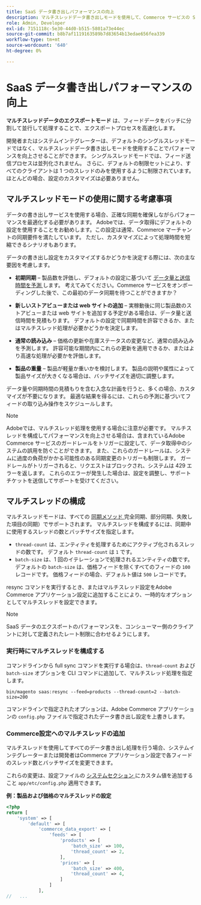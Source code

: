 ```yaml
---
title: SaaS データ書き出しパフォーマンスの向上
description: マルチスレッドデータ書き出しモードを使用して、Commerce サービスの SaaS データ書き出しパフォーマンスを向上させる方法について説明します。
role: Admin, Developer
exl-id: 7151118c-5e30-44d0-b515-5801a73e44ec
source-git-commit: b8b7af1119163589b7d83654b13edae656fea339
workflow-type: tm+mt
source-wordcount: '640'
ht-degree: 0%

---
```


# SaaS データ書き出しパフォーマンスの向上

**マルチスレッドデータのエクスポートモード** は、フィードデータをバッチに分割して並行して処理することで、エクスポートプロセスを高速化します。

開発者またはシステムインテグレーターは、デフォルトのシングルスレッドモードではなく、マルチスレッドデータ書き出しモードを使用することでパフォーマンスを向上させることができます。 シングルスレッドモードでは、フィード送信プロセスは並列化されません。 さらに、デフォルトの制限セットにより、すべてのクライアントは 1 つのスレッドのみを使用するように制限されています。 ほとんどの場合、設定のカスタマイズは必要ありません。

## マルチスレッドモードの使用に関する考慮事項

データの書き出しサービスを使用する場合、正確な同期を確保しながらパフォーマンスを最適化する必要があります。
Adobeでは、データ取得にデフォルトの設定を使用することをお勧めします。この設定は通常、Commerce マーチャントの同期要件を満たしています。 ただし、カスタマイズによって処理時間を短縮できるシナリオもあります。

データの書き出し設定をカスタマイズするかどうかを決定する際には、次の主な要因を考慮します。

- **初期同期** – 製品数を評価し、デフォルトの設定に基づいて [ データ量と送信時間を予測 ](estimate-data-volume-sync-time.md) します。 考えてみてください。Commerce サービスをオンボーディングした後で、この最初のデータ同期を待つことができますか？

- **新しいストアビューまたは web サイトの追加** – 実稼動後に同じ製品数のストアビューまたは web サイトを追加する予定がある場合は、データ量と送信時間を見積もります。 デフォルトの設定で同期時間を許容できるか、またはマルチスレッド処理が必要かどうかを決定します。

- **通常の読み込み** – 価格の更新や在庫ステータスの変更など、通常の読み込みを予測します。 許容可能な期間内にこれらの更新を適用できるか、またはより高速な処理が必要かを評価します。

- **製品の重量** – 製品が軽量か重いかを検討します。 製品の説明や属性によって製品サイズが大きくなる場合は、バッチサイズを適切に調整します。

データ量や同期時間の見積もりを含む入念な計画を行うと、多くの場合、カスタマイズが不要になります。 最適な結果を得るには、これらの予測に基づいてフィードの取り込み操作をスケジュールします。

>[!NOTE]
>
>Adobeでは、マルチスレッド処理を使用する場合に注意が必要です。 マルチスレッドを構成してパフォーマンスを向上させる場合は、含まれているAdobe Commerce サービスのガードレールをトリガーに設定して、データ取得中のシステムの誤用を防ぐことができます。 また、これらのガードレールは、システムに過度の負荷がかかる可能性のある同期変更のトリガーも制限します。 ガードレールがトリガーされると、リクエストはブロックされ、システムは 429 エラーを返します。 これらのエラーが発生した場合は、設定を調整し、サポートチケットを送信してサポートを受けてください。

## マルチスレッドの構成

マルチスレッドモードは、すべての [ 同期メソッド ](data-synchronization.md#synchronization-process) 完全同期、部分同期、失敗した項目の同期）でサポートされます。 マルチスレッドを構成するには、同期中に使用するスレッドの数とバッチサイズを指定します。

- `thread-count` は、エンティティを処理するためにアクティブ化されるスレッドの数です。 デフォルト `thread-count` は `1` です。
- `batch-size` は、1 回のイテレーションで処理されるエンティティの数です。 デフォルトの `batch-size` は、価格フィードを除くすべてのフィードの `100` レコードです。 価格フィードの場合、デフォルト値は `500` レコードです。

resync コマンドを実行するとき、またはマルチスレッド設定をAdobe Commerce アプリケーション設定に追加することにより、一時的なオプションとしてマルチスレッドを設定できます。

>[!NOTE]
>
>SaaS データのエクスポートのパフォーマンスを、コンシューマー側のクライアントに対して定義されたレート制限に合わせるようにします。

### 実行時にマルチスレッドを構成する

コマンドラインから full sync コマンドを実行する場合は、`thread-count` および `batch-size` オプションを CLI コマンドに追加して、マルチスレッド処理を指定します。

```
bin/magento saas:resync --feed=products --thread-count=2 --batch-size=200
```

コマンドラインで指定されたオプションは、Adobe Commerce アプリケーションの `config.php` ファイルで指定されたデータ書き出し設定を上書きします。

### Commerce設定へのマルチスレッドの追加

マルチスレッドを使用してすべてのデータ書き出し処理を行う場合、システムインテグレーターまたは開発者はCommerce アプリケーション設定で各フィードのスレッド数とバッチサイズを変更できます。

これらの変更は、設定ファイルの [ システムセクション ](https://experienceleague.adobe.com/ja/docs/commerce-operations/configuration-guide/files/config-reference-configphp#system) にカスタム値を追加すること `app/etc/config.php` 適用できます。

**例：製品および価格のマルチスレッドの設定**

```php
<?php
return [
    'system' => [
        'default' => [
            'commerce_data_export' => [
                'feeds' => [
                    'products' => [
                        'batch_size' => 100,
                        'thread_count' => 2,
                    ],
                    'prices' => [
                        'batch_size' => 400,
                        'thread_count' => 4,
                    ]
                ]
            ],
//   ...
```

